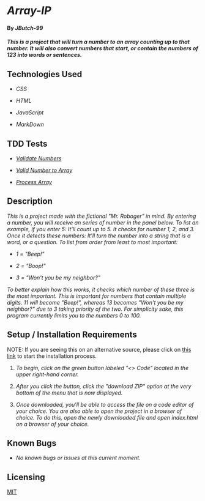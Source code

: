 # _Array-IP_

#### By _**JButch-99**_

#### _This is a project that will turn a number to an array counting up to that number. It will also convert numbers that start, or contain the numbers of 123 into words or sentences._

## Technologies Used

* _CSS_

* _HTML_

* _JavaScript_

* _MarkDown_

## TDD Tests

* _[Validate Numbers](text/validateNumber.txt)_

* _[Valid Number to Array](text/validNumberToArray.txt)_

* _[Process Array](text/processArray.txt)_  

## Description

_This is a project made with the fictional "Mr. Roboger" in mind. By entering a number, you will receive an series of number in the panel below. To list an example, if you enter 5: It'll count up to 5. It checks for number 1, 2, and 3. Once it detects these numbers: It'll turn the number into a string that is a word, or a question. To list from order from least to most important:_

* _1 = "Beep!"_

* _2 = "Boop!"_

* _3 = "Won't you be my neighbor?"_

_To better explain how this works, it checks which number of these three is the most important. This is important for numbers that contain multiple digits. 11 will become "Beep!", whereas 13 becomes "Won't you be my neighbor?" due to 3 taking priority of the two. For simplicity sake, this program currently limits you to the numbers 0 to 100._

## Setup / Installation Requirements

NOTE: If you are seeing this on an alternative source, please click on [this link](https://github.com/JButch-99/Array-IP) to start the installation process.

1. _To begin, click on the green button labeled "<> Code" located in the upper right-hand corner._

2. _After you click the button, click the "download ZIP" option at the very bottom of the menu that is now displayed._

3. _Once downloaded, you'll be able to access the file on a code editor of your choice. You are also able to open the project in a browser of choice. To do this, open the newly downloaded file and open index.html on a browser of your choice._

## Known Bugs

* _No known bugs or issues at this current moment._

## Licensing 
[MIT](license.txt)



